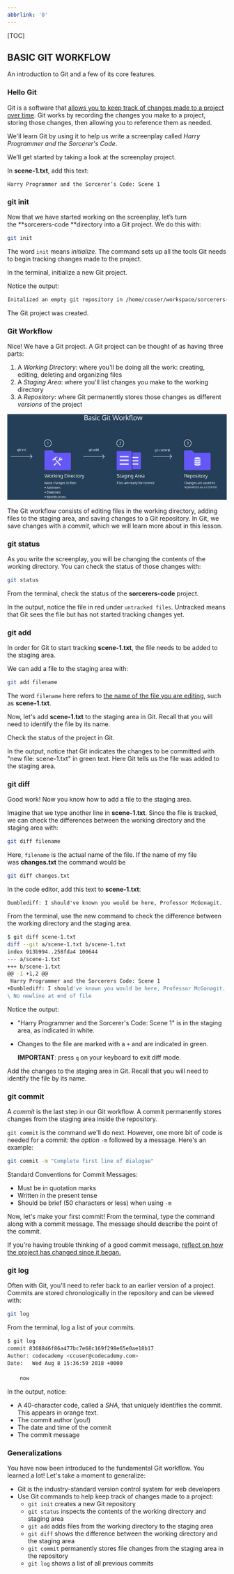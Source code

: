 ```yaml
---
abbrlink: '0'
---
```

[TOC]

## BASIC GIT WORKFLOW

An introduction to Git and a few of its core features. 

 ### Hello Git

Git is a software that <u>allows you to keep track of changes made to a project over time</u>. Git works by recording the changes you make to a project, storing those changes, then allowing you to reference them as needed.

We'll learn Git by using it to help us write a screenplay called *Harry Programmer and the Sorcerer's Code*.

We’ll get started by taking a look at the screenplay project.

 In **scene-1.txt**, add this text:

```
Harry Programmer and the Sorcerer’s Code: Scene 1
```

### git init

Now that we have started working on the screenplay, let’s turn the **sorcerers-code **directory into a Git project. We do this with:

```bash
git init
```

The word `init` means *initialize*. The command sets up all the tools Git needs to begin tracking changes made to the project.

In the terminal, initialize a new Git project.

Notice the output:

```bash
Initalized an empty git repository in /home/ccuser/workspace/sorcerers-code/.git/
```

The Git project was created.

### Git Workflow

Nice! We have a Git project. A Git project can be thought of as having three parts:

1. A *Working Directory*: where you'll be doing all the work: creating, editing, deleting and organizing files
2. A *Staging Area*: where you'll list changes you make to the working directory
3. A *Repository*: where Git permanently stores those changes as different *versions* of the project

![Selection_012](../../Images/Selection_012.png)

The Git workflow consists of editing files in the working directory, adding files to the staging area, and saving changes to a Git repository. In Git, we save changes with a *commit*, which we will learn more about in this lesson.

### git status

As you write the screenplay, you will be changing the contents of the working directory. You can check the status of those changes with:

```bash
git status
```

From the terminal, check the status of the **sorcerers-code** project.

In the output, notice the file in red under `untracked files`. Untracked means that Git sees the file but has not started tracking changes yet.

### git add

In order for Git to start tracking **scene-1.txt**, the file needs to be added to the staging area.

We can add a file to the staging area with:

```bash
git add filename
```

The word `filename` here refers to <u>the name of the file you are editing</u>, such as **scene-1.txt**.

Now, let's add **scene-1.txt** to the staging area in Git. Recall that you will need to identify the file by its name.

Check the status of the project in Git.

In the output, notice that Git indicates the changes to be committed with "new file: scene-1.txt" in green text. Here Git tells us the file was added to the staging area.

### git diff

Good work! Now you know how to add a file to the staging area.

Imagine that we type another line in **scene-1.txt**. Since the file is tracked, we can check the differences between the working directory and the staging area with:

```bash
git diff filename
```

Here, `filename` is the actual name of the file. If the name of my file was **changes.txt** the command would be

```bash
git diff changes.txt
```

In the code editor, add this text to **scene-1.txt**:

```
Dumblediff: I should've known you would be here, Professor McGonagit.
```

From the terminal, use the new command to check the difference between the working directory and the staging area.

```bash
$ git diff scene-1.txt
diff --git a/scene-1.txt b/scene-1.txt
index 913b994..258fda4 100644
--- a/scene-1.txt
+++ b/scene-1.txt
@@ -1 +1,2 @@
 Harry Programmer and the Sorcerers Code: Scene 1
+Dumblediff: I should've known you would be here, Professor McGonagit.
\ No newline at end of file
```

Notice the output:

- "Harry Programmer and the Sorcerer's Code: Scene 1" is in the staging area, as indicated in white.

- Changes to the file are marked with a `+` and are indicated in green.

  **IMPORTANT**: press `q` on your keyboard to exit diff mode.

Add the changes to the staging area in Git. Recall that you will need to identify the file by its name.

### git commit

A *commit* is the last step in our Git workflow. A commit permanently stores changes from the staging area inside the repository.

`git commit` is the command we'll do next. However, one more bit of code is needed for a commit: the *option* `-m` followed by a message. Here's an example:

```bash
git commit -m "Complete first line of dialogue"
```

Standard Conventions for Commit Messages:

- Must be in quotation marks
- Written in the present tense
- Should be brief (50 characters or less) when using `-m`

Now, let's make your first commit! From the terminal, type the command along with a commit message. The message should describe the point of the commit.

If you're having trouble thinking of a good commit message, <u>reflect on how the project has changed since it began.</u>

### git log

Often with Git, you'll need to refer back to an earlier version of a project. Commits are stored chronologically in the repository and can be viewed with:

```bash
git log
```

From the terminal, log a list of your commits.

```bash
$ git log
commit 8368846f86a477bc7e68c169f298e65e0ae18b17
Author: codecademy <ccuser@codecademy.com>
Date:   Wed Aug 8 15:36:59 2018 +0000

    now
```

In the output, notice:

- A 40-character code, called a *SHA*, that uniquely identifies the commit. This appears in orange text.
- The commit author (you!)
- The date and time of the commit
- The commit message

### Generalizations

You have now been introduced to the fundamental Git workflow. You learned a lot! Let's take a moment to generalize:

- Git is the industry-standard version control system for web developers
- Use Git commands to help keep track of changes made to a project:
  - `git init` creates a new Git repository
  - `git status` inspects the contents of the working directory and staging area
  - `git add` adds files from the working directory to the staging area
  - `git diff` shows the difference between the working directory and the staging area
  - `git commit` permanently stores file changes from the staging area in the repository
  - `git log` shows a list of all previous commits

